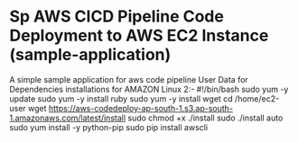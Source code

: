 # Sp AWS CICD Pipeline Code Deployment to AWS EC2 Instance (sample-application)
A simple sample application for aws code pipeline
User Data for Dependencies installations for AMAZON Linux 2:-
#!/bin/bash
sudo yum -y update
sudo yum -y install ruby
sudo yum -y install wget
cd /home/ec2-user
wget https://aws-codedeploy-ap-south-1.s3.ap-south-1.amazonaws.com/latest/install
sudo chmod +x ./install
sudo ./install auto
sudo yum install -y python-pip
sudo pip install awscli
